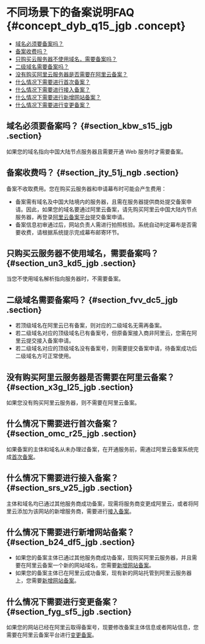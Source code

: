 # 不同场景下的备案说明FAQ {#concept_dyb_q15_jgb .concept}

-   [域名必须要备案吗？](#section_kbw_s15_jgb)
-   [备案收费吗？](#section_jty_51j_ngb)
-   [只购买云服务器不使用域名，需要备案吗？](#section_un3_kd5_jgb)
-   [二级域名需要备案吗？](#section_fvv_dc5_jgb)
-   [没有购买阿里云服务器是否需要在阿里云备案？](#section_x3g_l25_jgb)
-   [什么情况下需要进行首次备案？](#section_omc_r25_jgb)
-   [什么情况下需要进行接入备案？](#section_srs_v25_jgb)
-   [什么情况下需要进行新增网站备案？](#section_b24_df5_jgb)
-   [什么情况下需要进行变更备案？](#section_fyg_sf5_jgb)

## 域名必须要备案吗？ {#section_kbw_s15_jgb .section}

如果您的域名指向中国大陆节点服务器且需要开通 Web 服务时才需要备案。

## 备案收费吗？ {#section_jty_51j_ngb .section}

备案不收取费用。您在购买云服务器和申请幕布时可能会产生费用：

-   备案需有域名及中国大陆境内的服务器，且需在服务器提供商处提交备案申请。因此，如果您的域名要通过阿里云备案，请先购买阿里云中国大陆内节点服务器，再登录[阿里云备案平台](http://beian.aliyun.com/)提交备案申请。
-   备案信息初审通过后，网站负责人需进行拍照核验。系统自动判定幕布是否需要收费，请根据系统提示完成幕布邮寄环节。

## 只购买云服务器不使用域名，需要备案吗？ {#section_un3_kd5_jgb .section}

当您不使用域名解析指向服务器时，不需要备案。

## 二级域名需要备案吗？ {#section_fvv_dc5_jgb .section}

-   若顶级域名在阿里云已有备案，则对应的二级域名无需再备案。
-   若二级域名对应的顶级域名已有备案号，但原备案接入商非阿里云，您需在阿里云提交接入备案申请。
-   若二级域名对应的顶级域名没有备案号，则需要提交备案申请，待备案成功后二级域名方可正常使用。

## 没有购买阿里云服务器是否需要在阿里云备案？ {#section_x3g_l25_jgb .section}

如果您没有购买阿里云服务器，则不需要在阿里云备案。

## 什么情况下需要进行首次备案？ {#section_omc_r25_jgb .section}

如果备案的主体和域名从未办理过备案，在开通服务前，需通过阿里云备案系统完成[首次备案](../../../../../intl.zh-CN/备案流程/首次备案.md#)。

## 什么情况下需要进行接入备案？ {#section_srs_v25_jgb .section}

主体和域名均已通过其他服务商成功备案，现需将服务商变更成阿里云，或者将阿里云添加为该网站的新增服务商，需要进行[接入备案](../../../../../intl.zh-CN/备案流程/接入备案.md#)。

## 什么情况下需要进行新增网站备案？ {#section_b24_df5_jgb .section}

-   如果您的备案主体已通过其他服务商成功备案，现购买阿里云服务器，并且需要在阿里云备案一个新的网站域名，您需要[新增网站备案](../../../../../intl.zh-CN/备案流程/新增网站（原备案不在阿里云）.md#)。
-   如果您的备案主体已在阿里云成功备案，现有新的网站托管到阿里云服务器上，您需要[新增网站备案](../../../../../intl.zh-CN/备案流程/新增网站（原备案在阿里云）.md#)。

## 什么情况下需要进行变更备案？ {#section_fyg_sf5_jgb .section}

如果您的网站已经在阿里云取得备案号，现要修改备案主体信息或者网站信息，您需要在阿里云备案平台进行[变更备案](../../../../../intl.zh-CN/备案流程/变更备案.md#)。

